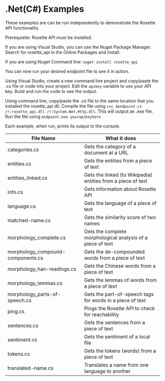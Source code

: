 .Net(C#) Examples
==================

These examples are can be run independently to demonstrate the Rosette API functionality.

Prerequisite: Rosette API must be installed. 

If you are using Visual Studio, you can use the Nuget Package Manager.
Search for rosette_api in the Online Packages and install.

If you are using Nuget Command line: `nuget install rosette_api`

You can now run your desired endpoint file to see it in action.

Using Visual Studio, create a new command line project and copy/paste the .cs file or code into your project. 
Edit the `apikey` variable to use your API key. Build and run the code to see the output. 

Using command line, copy/paste the .cs file to the same location that you installed the rosette_api dll. 
Compile the file using `csc $endpoint.cs /r:rosette_api.dll /r:System.Net.Http.dll`. This will output an .exe file.
Run the file using `endpoint.exe yourapikeyhere` 

Each example, when run, prints its output to the console.

| File Name                     | What it does                                          | 
| -------------                 |-------------                                        | 
| categories.cs                    | Gets the category of a document at a URL              | 
| entities.cs                      | Gets the entities from a piece of text                | 
| entities_linked.cs               | Gets the linked (to Wikipedia) entities from a piece of text |
| info.cs                          | Gets information about Rosette API                    | 
| language.cs                      | Gets the language of a piece of text                  | 
| matched-name.cs                  | Gets the similarity score of two names                | 
| morphology_complete.cs               | Gets the complete morphological analysis of a piece of text| 
| morphology_compound-components.cs    | Gets the de-compounded words from a piece of text     | 
| morphology_han-readings.cs           | Gets the Chinese words from a piece of text           | 
| morphology_lemmas.cs                 | Gets the lemmas of words from a piece of text         | 
| morphology_parts-of-speech.cs        | Gets the part-of-speech tags for words in a piece of text | 
| ping.cs                          | Pings the Rosette API to check for reachability       | 
| sentences.cs                     | Gets the sentences from a piece of text               |
| sentiment.cs                     | Gets the sentiment of a local file                    | 
| tokens.cs                        | Gets the tokens (words) from a piece of text          | 
| translated-name.cs               | Translates a name from one language to another        |

